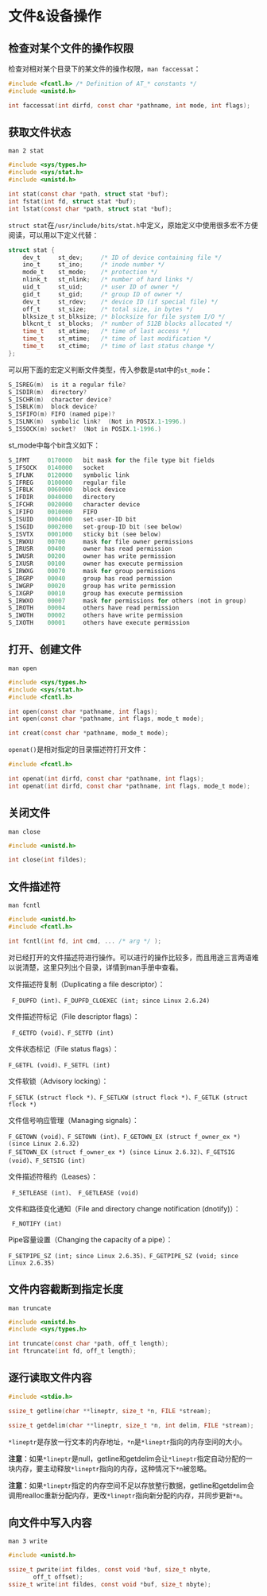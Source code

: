 # 文件&设备操作
<!-- toc -->

## 检查对某个文件的操作权限

检查对相对某个目录下的某文件的操作权限，`man faccessat`：

```c
#include <fcntl.h> /* Definition of AT_* constants */
#include <unistd.h>

int faccessat(int dirfd, const char *pathname, int mode, int flags);
```

## 获取文件状态

`man 2 stat`

```c
#include <sys/types.h>
#include <sys/stat.h>
#include <unistd.h>

int stat(const char *path, struct stat *buf);
int fstat(int fd, struct stat *buf);
int lstat(const char *path, struct stat *buf);
```

`struct stat`在`/usr/include/bits/stat.h`中定义，原始定义中使用很多宏不方便阅读，可以用以下定义代替：

```c
struct stat {
    dev_t     st_dev;     /* ID of device containing file */
    ino_t     st_ino;     /* inode number */
    mode_t    st_mode;    /* protection */
    nlink_t   st_nlink;   /* number of hard links */
    uid_t     st_uid;     /* user ID of owner */
    gid_t     st_gid;     /* group ID of owner */
    dev_t     st_rdev;    /* device ID (if special file) */
    off_t     st_size;    /* total size, in bytes */
    blksize_t st_blksize; /* blocksize for file system I/O */
    blkcnt_t  st_blocks;  /* number of 512B blocks allocated */
    time_t    st_atime;   /* time of last access */
    time_t    st_mtime;   /* time of last modification */
    time_t    st_ctime;   /* time of last status change */
};
```

可以用下面的宏定义判断文件类型，传入参数是stat中的`st_mode`：

```c
S_ISREG(m)  is it a regular file?
S_ISDIR(m)  directory?
S_ISCHR(m)  character device?
S_ISBLK(m)  block device?
S_ISFIFO(m) FIFO (named pipe)?
S_ISLNK(m)  symbolic link?  (Not in POSIX.1-1996.)
S_ISSOCK(m) socket?  (Not in POSIX.1-1996.)
```

st_mode中每个bit含义如下：

```c
S_IFMT     0170000   bit mask for the file type bit fields
S_IFSOCK   0140000   socket
S_IFLNK    0120000   symbolic link
S_IFREG    0100000   regular file
S_IFBLK    0060000   block device
S_IFDIR    0040000   directory
S_IFCHR    0020000   character device
S_IFIFO    0010000   FIFO
S_ISUID    0004000   set-user-ID bit
S_ISGID    0002000   set-group-ID bit (see below)
S_ISVTX    0001000   sticky bit (see below)
S_IRWXU    00700     mask for file owner permissions
S_IRUSR    00400     owner has read permission
S_IWUSR    00200     owner has write permission
S_IXUSR    00100     owner has execute permission
S_IRWXG    00070     mask for group permissions
S_IRGRP    00040     group has read permission
S_IWGRP    00020     group has write permission
S_IXGRP    00010     group has execute permission
S_IRWXO    00007     mask for permissions for others (not in group)
S_IROTH    00004     others have read permission
S_IWOTH    00002     others have write permission
S_IXOTH    00001     others have execute permission
```

## 打开、创建文件

`man open`

```c
#include <sys/types.h>
#include <sys/stat.h>
#include <fcntl.h>

int open(const char *pathname, int flags);
int open(const char *pathname, int flags, mode_t mode);

int creat(const char *pathname, mode_t mode);
```

`openat()`是相对指定的目录描述符打开文件：

```c
#include <fcntl.h>

int openat(int dirfd, const char *pathname, int flags);
int openat(int dirfd, const char *pathname, int flags, mode_t mode);
```

## 关闭文件

`man close`

```c
#include <unistd.h>

int close(int fildes);
```

## 文件描述符

`man fcntl`

```c
#include <unistd.h>
#include <fcntl.h>

int fcntl(int fd, int cmd, ... /* arg */ );
```

对已经打开的文件描述符进行操作。可以进行的操作比较多，而且用途三言两语难以说清楚，这里只列出个目录，详情到man手册中查看。

文件描述符复制（Duplicating a file descriptor）：

	 F_DUPFD (int)、F_DUPFD_CLOEXEC (int; since Linux 2.6.24)

文件描述符标记（File descriptor flags）：

	 F_GETFD (void)、F_SETFD (int)

文件状态标记（File status flags）：

	F_GETFL (void)、F_SETFL (int)

文件软锁（Advisory locking）：

	F_SETLK (struct flock *)、F_SETLKW (struct flock *)、F_GETLK (struct flock *)

文件信号响应管理（Managing signals）：

	F_GETOWN (void)、F_SETOWN (int)、F_GETOWN_EX (struct f_owner_ex *) (since Linux 2.6.32)
	F_SETOWN_EX (struct f_owner_ex *) (since Linux 2.6.32)、F_GETSIG (void)、F_SETSIG (int)

文件描述符租约（Leases）：

	 F_SETLEASE (int)、 F_GETLEASE (void)

文件和路径变化通知（File and directory change notification (dnotify)）：

	 F_NOTIFY (int)

Pipe容量设置（Changing the capacity of a pipe）：

	F_SETPIPE_SZ (int; since Linux 2.6.35)、F_GETPIPE_SZ (void; since Linux 2.6.35)

## 文件内容截断到指定长度

`man truncate`

```c
#include <unistd.h>
#include <sys/types.h>

int truncate(const char *path, off_t length);
int ftruncate(int fd, off_t length);
```

## 逐行读取文件内容

```c
#include <stdio.h>

ssize_t getline(char **lineptr, size_t *n, FILE *stream);

ssize_t getdelim(char **lineptr, size_t *n, int delim, FILE *stream);
```

`*lineptr`是存放一行文本的内存地址，`*n`是`*lineptr`指向的内存空间的大小。

**注意**：如果`*lineptr`是null，getline和getdelim会让`*lineptr`指定自动分配的一块内存，要主动释放`*lineptr`指向的内存，这种情况下`*n`被忽略。

**注意**：如果`*lineptr`指定的内存空间不足以存放整行数据，getline和getdelim会调用realloc重新分配内存，更改`*lineptr`指向新分配的内存，并同步更新`*n`。 

## 向文件中写入内容

`man 3 write`

```c
#include <unistd.h>

ssize_t pwrite(int fildes, const void *buf, size_t nbyte,
       off_t offset);
ssize_t write(int fildes, const void *buf, size_t nbyte);
```

